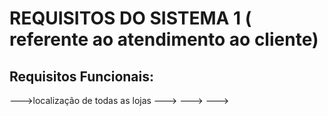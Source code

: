 # REQUISITOS DO SISTEMA 1 ( referente ao atendimento ao cliente)

## Requisitos Funcionais:
--->localização de todas as lojas
--->
--->
--->
